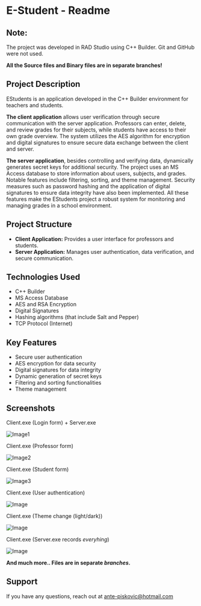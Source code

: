 # E-Student - Readme

## Note:
The project was developed in RAD Studio using C++ Builder. Git and GitHub were not used.

**All the Source files and Binary files are in separate branches!**

## Project Description

EStudents is an application developed in the C++ Builder environment for teachers and students. 

**The client application** allows user verification through secure communication with the server application. Professors can enter, delete, and review grades for their subjects, while students have access to their own grade overview. The system utilizes the AES algorithm for encryption and digital signatures to ensure secure data exchange between the client and server.

**The server application**, besides controlling and verifying data, dynamically generates secret keys for additional security. The project uses an MS Access database to store information about users, subjects, and grades. Notable features include filtering, sorting, and theme management. Security measures such as password hashing and the application of digital signatures to ensure data integrity have also been implemented. All these features make the EStudents project a robust system for monitoring and managing grades in a school environment.

## Project Structure

- **Client Application:** Provides a user interface for professors and students.
- **Server Application:** Manages user authentication, data verification, and secure communication.

## Technologies Used

- C++ Builder
- MS Access Database
- AES and RSA Encryption
- Digital Signatures
- Hashing algorithms (that include Salt and Pepper)
- TCP Protocol (Internet)

## Key Features

- Secure user authentication
- AES encryption for data security
- Digital signatures for data integrity
- Dynamic generation of secret keys
- Filtering and sorting functionalities
- Theme management

## Screenshots

Client.exe (Login form) + Server.exe

![Image1](https://github.com/AnteDev00/EStudent-Projekt/assets/151842550/1c7345b3-a1fc-4fcb-8043-3d16a08f2046)

Client.exe (Professor form)

![Image2](https://github.com/AnteDev00/EStudent-Projekt/assets/151842550/dc4c0e8b-fe57-4b64-ad86-e295711785df)

Client.exe (Student form)

![Image3](https://github.com/AnteDev00/EStudent-Projekt/assets/151842550/4bbdfb79-c6d4-48f9-817d-6baeb1b0ce52)

Client.exe (User authentication)

![Image](https://github.com/AnteDev00/EStudent-Projekt/assets/151842550/bfd82a67-ab26-4a32-94ca-53d8aba58b08)

Client.exe (Theme change (light/dark))

![Image](https://github.com/AnteDev00/EStudent-Projekt/assets/151842550/ffaa48aa-ee31-4ddb-b758-27da8080e180)

Client.exe (Server.exe records *everyhing*)

![Image](https://github.com/AnteDev00/EStudent-Projekt/assets/151842550/a74dfc76-68ab-468a-9e0d-f753d8b3fc6f)

**And much more.. Files are in separate _branches_.**

## Support
If you have any questions, reach out at [ante-piskovic@hotmail.com](mailto:ante-piskovic@hotmail.com)

